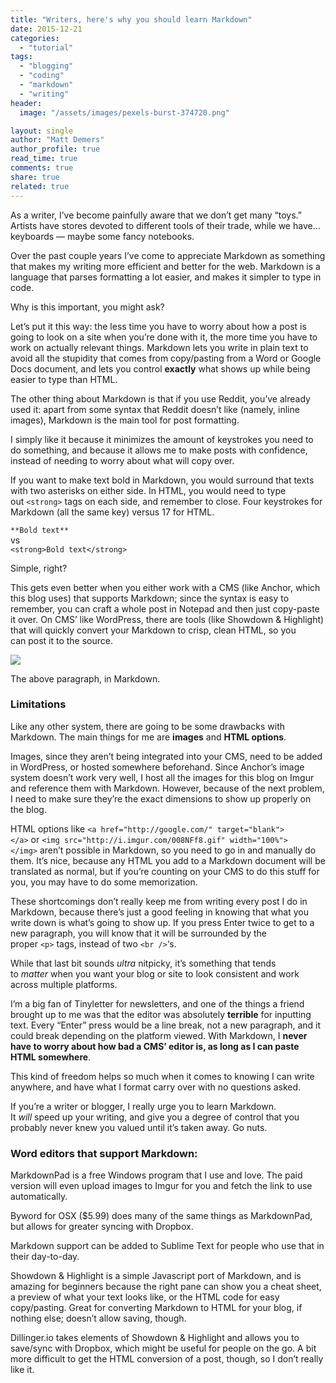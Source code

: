 ```yaml
---
title: "Writers, here's why you should learn Markdown"
date: 2015-12-21
categories: 
  - "tutorial"
tags: 
  - "blogging"
  - "coding"
  - "markdown"
  - "writing"
header:
  image: "/assets/images/pexels-burst-374720.png"

layout: single
author: "Matt Demers"
author_profile: true
read_time: true
comments: true
share: true
related: true
---
```


As a writer, I’ve become painfully aware that we don’t get many “toys.” Artists have stores devoted to different tools of their trade, while we have… keyboards — maybe some fancy notebooks.

Over the past couple years I’ve come to appreciate Markdown as something that makes my writing more efficient and better for the web. Markdown is a language that parses formatting a lot easier, and makes it simpler to type in code.

Why is this important, you might ask?

Let’s put it this way: the less time you have to worry about how a post is going to look on a site when you’re done with it, the more time you have to work on actually relevant things. Markdown lets you write in plain text to avoid all the stupidity that comes from copy/pasting from a Word or Google Docs document, and lets you control **exactly** what shows up while being easier to type than HTML.

The other thing about Markdown is that if you use Reddit, you’ve already used it: apart from some syntax that Reddit doesn’t like (namely, inline images), Markdown is the main tool for post formatting.

I simply like it because it minimizes the amount of keystrokes you need to do something, and because it allows me to make posts with confidence, instead of needing to worry about what will copy over.

If you want to make text bold in Markdown, you would surround that texts with two asterisks on either side. In HTML, you would need to type out `<strong>` tags on each side, and remember to close. Four keystrokes for Markdown (all the same key) versus 17 for HTML.

`**Bold text**`  
vs  
`<strong>Bold text</strong>`

Simple, right?

This gets even better when you either work with a CMS (like Anchor, which this blog uses) that supports Markdown; since the syntax is easy to remember, you can craft a whole post in Notepad and then just copy-paste it over. On CMS’ like WordPress, there are tools (like Showdown & Highlight) that will quickly convert your Markdown to crisp, clean HTML, so you can post it to the source.

![](/assets/images/pNSqOnR.png)

The above paragraph, in Markdown.

### Limitations

Like any other system, there are going to be some drawbacks with Markdown. The main things for me are **images** and **HTML options**.

Images, since they aren’t being integrated into your CMS, need to be added in WordPress, or hosted somewhere beforehand. Since Anchor’s image system doesn’t work very well, I host all the images for this blog on Imgur and reference them with Markdown. However, because of the next problem, I need to make sure they’re the exact dimensions to show up properly on the blog.

HTML options like `<a href="http://google.com/" target="blank"></a>` or `<img src="http://i.imgur.com/008NFf8.gif" width="100%"></img>` aren’t possible in Markdown, so you need to go in and manually do them. It’s nice, because any HTML you add to a Markdown document will be translated as normal, but if you’re counting on your CMS to do this stuff for you, you may have to do some memorization.

These shortcomings don’t really keep me from writing every post I do in Markdown, because there’s just a good feeling in knowing that what you write down is what’s going to show up. If you press Enter twice to get to a new paragraph, you will know that it will be surrounded by the proper `<p>` tags, instead of two `<br />`‘s.

While that last bit sounds _ultra_ nitpicky, it’s something that tends to _matter_ when you want your blog or site to look consistent and work across multiple platforms.

I’m a big fan of Tinyletter for newsletters, and one of the things a friend brought up to me was that the editor was absolutely **terrible** for inputting text. Every “Enter” press would be a line break, not a new paragraph, and it could break depending on the platform viewed. With Markdown, I **never have to worry about how bad a CMS’ editor is, as long as I can paste HTML somewhere**.

This kind of freedom helps so much when it comes to knowing I can write anywhere, and have what I format carry over with no questions asked.

If you’re a writer or blogger, I really urge you to learn Markdown. It _will_ speed up your writing, and give you a degree of control that you probably never knew you valued until it’s taken away. Go nuts.

### Word editors that support Markdown:

MarkdownPad is a free Windows program that I use and love. The paid version will even upload images to Imgur for you and fetch the link to use automatically.

Byword for OSX ($5.99) does many of the same things as MarkdownPad, but allows for greater syncing with Dropbox.

Markdown support can be added to Sublime Text for people who use that in their day-to-day.

Showdown & Highlight is a simple Javascript port of Markdown, and is amazing for beginners because the right pane can show you a cheat sheet, a preview of what your text looks like, or the HTML code for easy copy/pasting. Great for converting Markdown to HTML for your blog, if nothing else; doesn’t allow saving, though.

Dillinger.io takes elements of Showdown & Highlight and allows you to save/sync with Dropbox, which might be useful for people on the go. A bit more difficult to get the HTML conversion of a post, though, so I don’t really like it.
